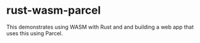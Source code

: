# rust-wasm-parcel

This demonstrates using WASM with Rust and
and building a web app that uses this using Parcel.
